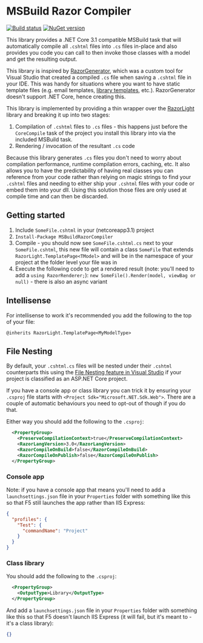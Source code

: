 
# MSBuild Razor Compiler

[![Build status](https://ci.appveyor.com/api/projects/status/yndlxwfnxom60n1s?svg=true)](https://ci.appveyor.com/project/MRCollective/msbuildrazorcompiler)
[![NuGet version](https://img.shields.io/nuget/vpre/MSBuildRazorCompiler.svg)](https://www.nuget.org/packages/MSBuildRazorCompiler)

This library provides a .NET Core 3.1 compatible MSBuild task that will automatically compile all `.cshtml` files into `.cs` files in-place and also provides you code you can call to then invoke those classes with a model and get the resulting output.

This library is inspired by [RazorGenerator](https://github.com/RazorGenerator/RazorGenerator), which was a custom tool for Visual Studio that created a compiled `.cs` file when saving a `.cshtml` file in your IDE. This was handy for situations where you want to have static template files (e.g. email templates, [library templates](https://github.com/MRCollective/ChameleonForms/tree/master/ChameleonForms/Templates/Default), etc.). RazorGenerator doesn't support .NET Core, hence creating this.

This library is implemented by providing a thin wrapper over the [RazorLight](https://github.com/toddams/RazorLight) library and breaking it up into two stages:

1. Compilation of `.cshtml` files to `.cs` files - this happens just before the `CoreCompile` task of the project you install this library into via the included MSBuild task.
2. Rendering / invocation of the resultant `.cs` code

Because this library generates `.cs` files you don't need to worry about compilation performance, runtime compilation errors, caching, etc. It also allows you to have the predictability of having real classes you can reference from your code rather than relying on magic strings to find your `.cshtml` files and needing to either ship your `.cshtml` files with your code or embed them into your dll. Using this solution those files are only used at compile time and can then be discarded.

## Getting started

1. Include `SomeFile.cshtml` in your (netcoreapp3.1) project
2. `Install-Package MSBuildRazorCompiler`
3. Compile - you should now see `SomeFile.cshtml.cs` next to your `SomeFile.cshtml`, this new file will contain a class `SomeFile` that extends `RazorLight.TemplatePage<TModel>` and will be in the namespace of your project at the folder level your file was in
4. Execute the following code to get a rendered result (note: you'll need to add a `using RazorRenderer;`): `new SomeFile().Render(model, viewBag or null)` - there is also an async variant

## Intellisense

For intellisense to work it's recommended you add the following to the top of your file:

```cshtml
@inherits RazorLight.TemplatePage<MyModelType>
```

## File Nesting

By default, your `.cshtml.cs` files will be nested under their `.cshtml` counterparts this using the [File Nesting feature in Visual Studio](https://docs.microsoft.com/en-us/visualstudio/ide/file-nesting-solution-explorer?view=vs-2019) if your project is classified as an ASP.NET Core project.

If you have a console app or class library you can trick it by ensuring your `.csproj` file starts with `<Project Sdk="Microsoft.NET.Sdk.Web">`. There are a couple of automatic behaviours you need to opt-out of though if you do that.

Either way you should add the following to the `.csproj`:

```xml
  <PropertyGroup>
    <PreserveCompilationContext>true</PreserveCompilationContext>
    <RazorLangVersion>3.0</RazorLangVersion>
    <RazorCompileOnBuild>false</RazorCompileOnBuild>
    <RazorCompileOnPublish>false</RazorCompileOnPublish>
  </PropertyGroup>
```

### Console app

Note: if you have a console app that means you'll need to add a `launchsettings.json` file in your `Properties` folder with something like this so that F5 still launches the app rather than IIS Express:

```json
{
  "profiles": {
    "Test": {
      "commandName": "Project"
    }
  }
}
```

### Class library

You should add the following to the `.csproj`:

```xml
  <PropertyGroup>
    <OutputType>Library</OutputType>
  </PropertyGroup>
```

And add a `launchsettings.json` file in your `Properties` folder with something like this so that F5 doesn't launch IIS Express (it will fail, but it's meant to - it's a class library):

```json
{}
```
